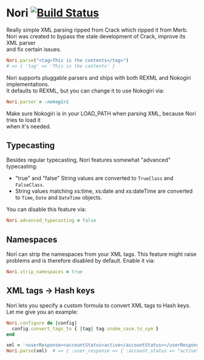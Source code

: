 Nori [![Build Status](http://travis-ci.org/rubiii/nori.png)](http://travis-ci.org/rubiii/nori)
====

Really simple XML parsing ripped from Crack which ripped it from Merb.  
Nori was created to bypass the stale development of Crack, improve its XML parser  
and fix certain issues.

``` ruby
Nori.parse("<tag>This is the contents</tag>")
# => { 'tag' => 'This is the contents' }
```

Nori supports pluggable parsers and ships with both REXML and Nokogiri implementations.  
It defaults to REXML, but you can change it to use Nokogiri via:

``` ruby
Nori.parser = :nokogiri
```

Make sure Nokogiri is in your LOAD_PATH when parsing XML, because Nori tries to load it  
when it's needed.


Typecasting
-----------

Besides regular typecasting, Nori features somewhat "advanced" typecasting:

* "true" and "false" String values are converted to `TrueClass` and `FalseClass`.
* String values matching xs:time, xs:date and xs:dateTime are converted
  to `Time`, `Date` and `DateTime` objects.

You can disable this feature via:

``` ruby
Nori.advanced_typecasting = false
```


Namespaces
----------

Nori can strip the namespaces from your XML tags. This feature might raise  
problems and is therefore disabled by default. Enable it via:

``` ruby
Nori.strip_namespaces = true
```


XML tags -> Hash keys
---------------------

Nori lets you specify a custom formula to convert XML tags to Hash keys.  
Let me give you an example:

``` ruby
Nori.configure do |config|
  config.convert_tags_to { |tag| tag.snake_case.to_sym }
end

xml = '<userResponse><accountStatus>active</accountStatus></userResponse>'
Nori.parse(xml)  # => { :user_response => { :account_status => "active" }
```
